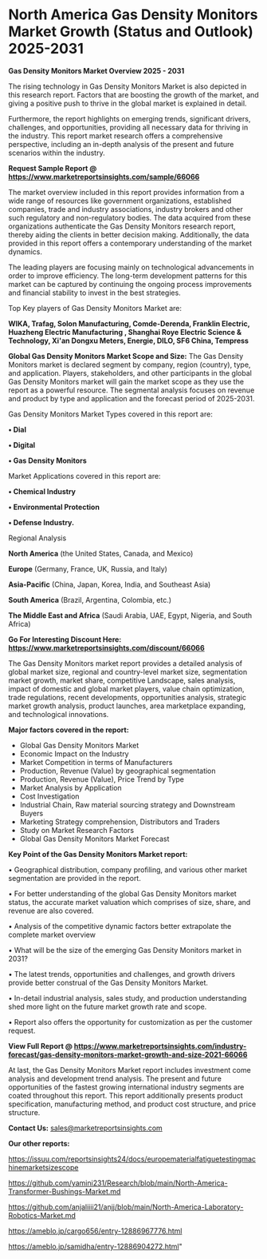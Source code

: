 # North America Gas Density Monitors Market Growth (Status and Outlook) 2025-2031

<Strong> Gas Density Monitors Market Overview 2025 - 2031</strong>

The rising technology in Gas Density Monitors Market is also depicted in this research report. Factors that are boosting the growth of the market, and giving a positive push to thrive in the global market is explained in detail.

Furthermore, the report highlights on emerging trends, significant drivers, challenges, and opportunities, providing all necessary data for thriving in the industry. This report market research offers a comprehensive perspective, including an in-depth analysis of the present and future scenarios within the industry.

<strong>Request Sample Report @ <a href=https://www.marketreportsinsights.com/sample/66066>https://www.marketreportsinsights.com/sample/66066</a></strong>

The market overview included in this report provides information from a wide range of resources like government organizations, established companies, trade and industry associations, industry brokers and other such regulatory and non-regulatory bodies. The data acquired from these organizations authenticate the Gas Density Monitors research report, thereby aiding the clients in better decision making. Additionally, the data provided in this report offers a contemporary understanding of the market dynamics.

The leading players are focusing mainly on technological advancements in order to improve efficiency. The long-term development patterns for this market can be captured by continuing the ongoing process improvements and financial stability to invest in the best strategies.

Top Key players of Gas Density Monitors Market are:

<strong>WIKA, Trafag, Solon Manufacturing, Comde-Derenda, Franklin Electric, Huazheng Electric Manufacturing , Shanghai Roye Electric Science & Technology, Xi&#39;an Dongxu Meters, Energie, DILO, SF6 China, Tempress</strong>

<strong><b>Global Gas Density Monitors Market Scope and Size:</b></strong>
The Gas Density Monitors market is declared segment by company, region (country), type, and application. Players, stakeholders, and other participants in the global Gas Density Monitors market will gain the market scope as they use the report as a powerful resource. The segmental analysis focuses on revenue and product by type and application and the forecast period of 2025-2031.

Gas Density Monitors Market Types covered in this report are:

<strong>• Dial

• Digital

• Gas Density Monitors</strong>

Market Applications covered in this report are:

<strong>• Chemical Industry

• Environmental Protection

• Defense Industry.</strong> 

Regional Analysis

<strong>North America</strong> (the United States, Canada, and Mexico)

<strong>Europe</strong> (Germany, France, UK, Russia, and Italy)

<strong>Asia-Pacific</strong> (China, Japan, Korea, India, and Southeast Asia)

<strong>South America</strong> (Brazil, Argentina, Colombia, etc.)

<strong>The Middle East and Africa</strong> (Saudi Arabia, UAE, Egypt, Nigeria, and South Africa)

<strong>Go For Interesting Discount Here: <a href=https://www.marketreportsinsights.com/discount/66066>https://www.marketreportsinsights.com/discount/66066</a></strong>

The Gas Density Monitors market report provides a detailed analysis of global market size, regional and country-level market size, segmentation market growth, market share, competitive Landscape, sales analysis, impact of domestic and global market players, value chain optimization, trade regulations, recent developments, opportunities analysis, strategic market growth analysis, product launches, area marketplace expanding, and technological innovations.

<strong><b>Major factors covered in the report:</b></strong>
<ul>
  <li>Global Gas Density Monitors Market </li>
  <li>Economic Impact on the Industry</li>
  <li>Market Competition in terms of Manufacturers</li>
  <li>Production, Revenue (Value) by geographical segmentation</li>
  <li>Production, Revenue (Value), Price Trend by Type</li>
  <li>Market Analysis by Application</li>
  <li>Cost Investigation</li>
  <li>Industrial Chain, Raw material sourcing strategy and Downstream Buyers</li>
  <li>Marketing Strategy comprehension, Distributors and Traders</li>
  <li>Study on Market Research Factors</li>
  <li>Global Gas Density Monitors Market Forecast</li>
</ul>

<strong><b>Key Point of the Gas Density Monitors Market report:</b></strong>

• Geographical distribution, company profiling, and various other market segmentation are provided in the report.

• For better understanding of the global Gas Density Monitors market status, the accurate market valuation which comprises of size, share, and revenue are also covered.

• Analysis of the competitive dynamic factors better extrapolate the complete market overview

• What will be the size of the emerging Gas Density Monitors market in 2031?

• The latest trends, opportunities and challenges, and growth drivers provide better construal of the Gas Density Monitors Market.

• In-detail industrial analysis, sales study, and production understanding shed more light on the future market growth rate and scope.

• Report also offers the opportunity for customization as per the customer request.

<strong><b>View Full Report @ <a href=https://www.marketreportsinsights.com/industry-forecast/gas-density-monitors-market-growth-and-size-2021-66066>https://www.marketreportsinsights.com/industry-forecast/gas-density-monitors-market-growth-and-size-2021-66066</a></b></strong>


At last, the Gas Density Monitors Market report includes investment come analysis and development trend analysis. The present and future opportunities of the fastest growing international industry segments are coated throughout this report. This report additionally presents product specification, manufacturing method, and product cost structure, and price structure.

<strong>Contact Us:</strong>
sales@marketreportsinsights.com

<strong>Our other reports:</strong>

<a href=https://issuu.com/reportsinsights24/docs/europematerialfatiguetestingmachinemarketsizescope>https://issuu.com/reportsinsights24/docs/europematerialfatiguetestingmachinemarketsizescope</a>

<a href=https://github.com/yamini231/Research/blob/main/North-America-Transformer-Bushings-Market.md>https://github.com/yamini231/Research/blob/main/North-America-Transformer-Bushings-Market.md</a>

<a href=https://github.com/anjaliiii21/anjj/blob/main/North-America-Laboratory-Robotics-Market.md>https://github.com/anjaliiii21/anjj/blob/main/North-America-Laboratory-Robotics-Market.md</a>

<a href=https://ameblo.jp/cargo656/entry-12886967776.html>https://ameblo.jp/cargo656/entry-12886967776.html</a>

<a href=https://ameblo.jp/samidha/entry-12886904272.html>https://ameblo.jp/samidha/entry-12886904272.html</a>"
